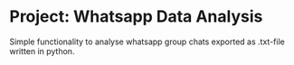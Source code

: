 # Project: Whatsapp Data Analysis 

Simple functionality to analyse whatsapp group chats exported as .txt-file written in python.


